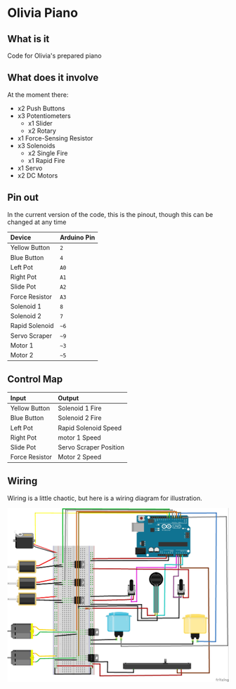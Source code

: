 # Olivia Piano

## What is it

Code for Olivia's prepared piano

## What does it involve

At the moment there:

-   x2 Push Buttons
-   x3 Potentiometers
    -   x1 Slider
    -   x2 Rotary
-   x1 Force-Sensing Resistor
-   x3 Solenoids
    -   x2 Single Fire
    -   x1 Rapid Fire
-   x1 Servo
-   x2 DC Motors

## Pin out

In the current version of the code, this is the pinout, though this can be changed at any time

| Device         | Arduino Pin |
| :------------- | :---------- |
| Yellow Button  | `2`         |
| Blue Button    | `4`         |
| Left Pot       | `A0`        |
| Right Pot      | `A1`        |
| Slide Pot      | `A2`        |
| Force Resistor | `A3`        |
| Solenoid 1     | `8`         |
| Solenoid 2     | `7`         |
| Rapid Solenoid | `~6`        |
| Servo Scraper  | `~9`        |
| Motor 1        | `~3`        |
| Motor 2        | `~5`        |

## Control Map

| Input          | Output               |
| :------------- | :------------------- |
| Yellow Button  | Solenoid 1 Fire      |
| Blue Button    | Solenoid 2 Fire      |
| Left Pot       | Rapid Solenoid Speed |
| Right Pot      | motor 1 Speed  |
| Slide Pot      | Servo Scraper Position        |
| Force Resistor | Motor 2 Speed        |

## Wiring

Wiring is a little chaotic, but here is a wiring diagram for illustration.

![](wiring/olivia-piano-wiring_bb.jpg)
